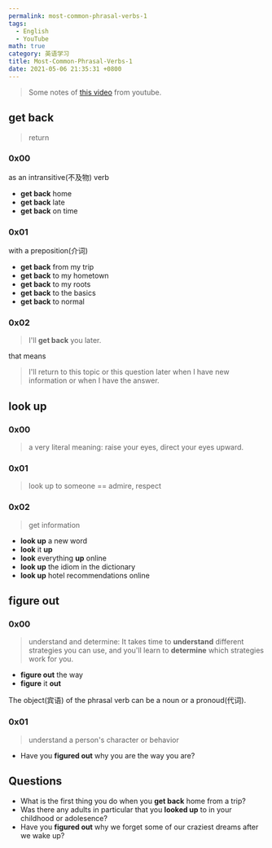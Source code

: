 ```yaml
---
permalink: most-common-phrasal-verbs-1
tags: 
  - English
  - YouTube
math: true
category: 英语学习
title: Most-Common-Phrasal-Verbs-1
date: 2021-05-06 21:35:31 +0800
---
```


> Some notes of [this video](https://www.youtube.com/watch?v=hwU1ULGNqNI) from youtube.

## get back

> return

### 0x00 

as an intransitive(不及物) verb

- **get back** home
- **get back** late
- **get back** on time

### 0x01

with a preposition(介词)

- **get back** from my trip
- **get back** to my hometown
- **get back** to my roots
- **get back** to the basics
- **get back** to normal

### 0x02

> I'll **get back** you later.

that means
 
> I'll return to this topic or this question later when I have new information or when I have the answer.

## look up

### 0x00 

> a very literal meaning: raise your eyes, direct your eyes upward.

### 0x01

> look up to someone == admire, respect

### 0x02

> get information

- **look up** a new word
- **look** it **up**
- **look** everything **up** online
- **look up** the idiom in the dictionary
- **look up** hotel recommendations online 

## figure out

### 0x00

> understand and determine: It takes time to **understand** different strategies you can use, and you'll learn to **determine** which strategies work for you.

- **figure out** the way
- **figure** it **out**

The object(宾语) of the phrasal verb can be a noun or a pronoud(代词).

### 0x01

> understand a person's character or behavior

- Have you **figured out** why you are the way you are?

## Questions

- What is the first thing you do when you **get back** home from a trip?
- Was there any adults in particular that you **looked up** to in your childhood or adolesence?
- Have you **figured out** why we forget some of our craziest dreams after we wake up?